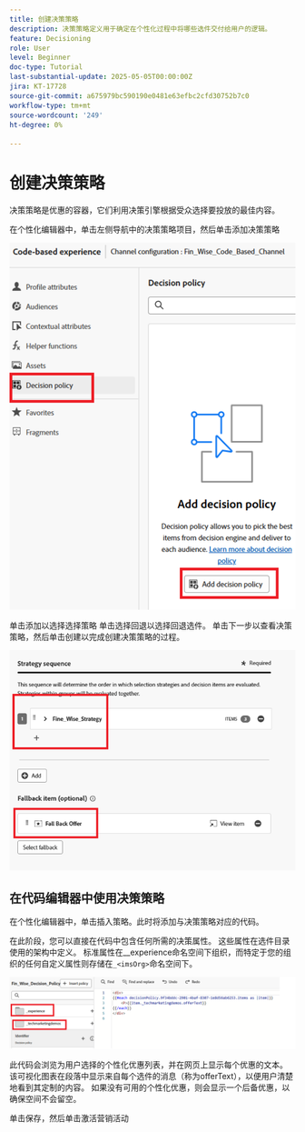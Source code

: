 ```yaml
---
title: 创建决策策略
description: 决策策略定义用于确定在个性化过程中将哪些选件交付给用户的逻辑。
feature: Decisioning
role: User
level: Beginner
doc-type: Tutorial
last-substantial-update: 2025-05-05T00:00:00Z
jira: KT-17728
source-git-commit: a675979bc590190e0481e63efbc2cfd30752b7c0
workflow-type: tm+mt
source-wordcount: '249'
ht-degree: 0%

---
```



# 创建决策策略

决策策略是优惠的容器，它们利用决策引擎根据受众选择要投放的最佳内容。

在个性化编辑器中，单击左侧导航中的决策策略项目，然后单击添加决策策略

![create-decision-policy](assets/decision-policy.png)

单击添加以选择选择策略
单击选择回退以选择回退选件。
单击下一步以查看决策策略，然后单击创建以完成创建决策策略的过程。


![决策策略](assets/decision-policy2.png)


## 在代码编辑器中使用决策策略

在个性化编辑器中，单击插入策略。此时将添加与决策策略对应的代码。

在此阶段，您可以直接在代码中包含任何所需的决策属性。 这些属性在选件目录使用的架构中定义。 标准属性在__experience命名空间下组织，而特定于您的组织的任何自定义属性则存储在`_<imsOrg>`命名空间下。

![using_decision_polcy](assets/Insert-policy.png)

此代码会浏览为用户选择的个性化优惠列表，并在网页上显示每个优惠的文本。 该可视化图表在段落中显示来自每个选件的消息（称为offerText），以便用户清楚地看到其定制的内容。
如果没有可用的个性化优惠，则会显示一个后备优惠，以确保空间不会留空。

单击保存，然后单击激活营销活动